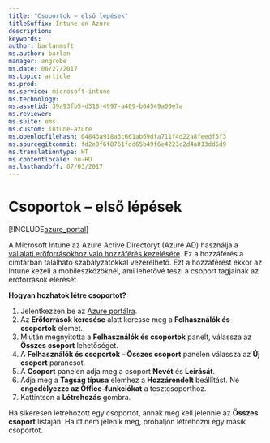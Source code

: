 ```yaml
---
title: "Csoportok – első lépések"
titleSuffix: Intune on Azure
description: 
keywords: 
author: barlanmsft
ms.author: barlan
manager: angrobe
ms.date: 06/27/2017
ms.topic: article
ms.prod: 
ms.service: microsoft-intune
ms.technology: 
ms.assetid: 39a93fb5-d318-4997-a409-b64549a00e7a
ms.reviewer: 
ms.suite: ems
ms.custom: intune-azure
ms.openlocfilehash: 04843a918a3c661ab69dfa711f4d22a8feedf5f3
ms.sourcegitcommit: fd2e8f6f8761fdd65b49f6e4223c2d4a013dd6d9
ms.translationtype: HT
ms.contentlocale: hu-HU
ms.lasthandoff: 07/03/2017
---
```

# <a name="get-started-with-groups"></a>Csoportok – első lépések

[!INCLUDE[azure_portal](./includes/azure_portal.md)]

[](./media/generic-users-groups.png)

A Microsoft Intune az Azure Active Directoryt (Azure AD) használja a [vállalati erőforrásokhoz való hozzáférés kezelésére](https://docs.microsoft.com/azure/active-directory/active-directory-manage-groups). Ez a hozzáférés a címtárban található szabályzatokkal vezérelhető. Ezt a hozzáférést ekkor az Intune kezeli a mobileszközöknél, ami lehetővé teszi a csoport tagjainak az erőforrások elérését.

__Hogyan hozhatok létre csoportot?__

1. Jelentkezzen be az [Azure portálra](https://portal.azure.com).
2. Az **Erőforrások keresése** alatt keresse meg a **Felhasználók és csoportok** elemet.
3. Miután megnyitotta a **Felhasználók és csoportok** panelt, válassza az **Összes csoport** lehetőséget.
4. A **Felhasználók és csoportok – Összes csoport** panelen válassza az **Új csoport** parancsot.
5. A **Csoport** panelen adja meg a csoport **Nevét** és **Leírását**.
6. Adja meg a **Tagság típusa** elemhez a **Hozzárendelt** beállítást. Ne **engedélyezze az Office-funkciókat** a tesztcsoporthoz.
7. Kattintson a **Létrehozás** gombra.

Ha sikeresen létrehozott egy csoportot, annak meg kell jelennie az **Összes csoport** listáján. Ha itt nem jelenik meg, próbáljon létrehozni egy másik csoportot.
